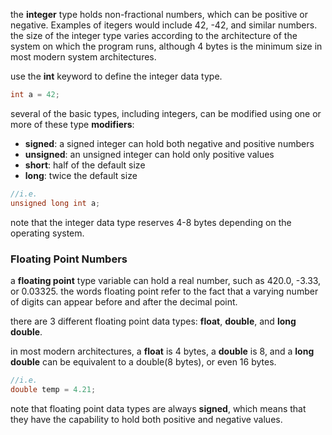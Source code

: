 the **integer** type holds non-fractional numbers, which can be positive or negative. Examples of itegers would include 42, -42, and similar numbers.
the size of the integer type varies according to the architecture of the system on which the program runs, although 4 bytes is the minimum size in most modern system architectures.

use the **int** keyword to define the integer data type.
```cpp
int a = 42;
```

several of the basic types, including integers, can be modified using one or more of these type **modifiers**:
- **signed**: a signed integer can hold both negative and positive numbers
- **unsigned**: an unsigned integer can hold only positive values
- **short**: half of the default size
- **long**: twice the default size

```cpp
//i.e.
unsigned long int a;
```

note that the integer data type reserves 4-8 bytes depending on the operating system.

### Floating Point Numbers
a **floating point** type variable can hold a real number, such as 420.0, -3.33, or 0.03325.
the words floating point refer to the fact that a varying number of digits can appear before and after the decimal point.

there are 3 different floating point data types: **float**, **double**, and **long double**.

in most modern architectures, a **float** is 4 bytes, a **double** is 8, and a **long double** can be equivalent to a double(8 bytes), or even 16 bytes.
```cpp
//i.e.
double temp = 4.21;
```

note that floating point data types are always **signed**, which means that they have the capability to hold both positive and negative values.